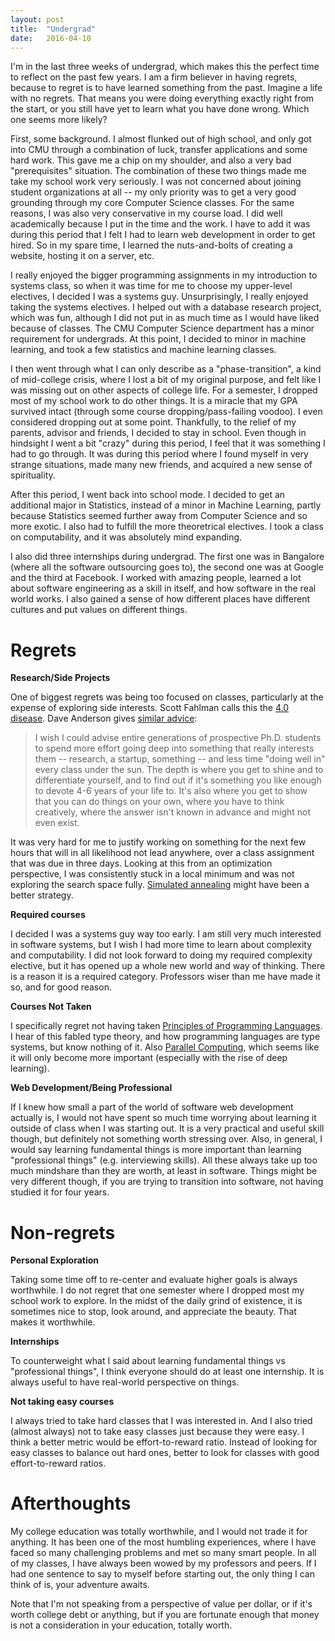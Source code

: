 ```yaml
---
layout: post
title:  "Undergrad"
date:   2016-04-10
---
```


I'm in the last three weeks of undergrad, which makes this the perfect time to reflect on the past few years. I am a firm believer in having regrets, because to regret is to have learned something from the past. Imagine a life with no regrets. That means you were doing everything exactly right from the start, or you still have yet to learn what you have done wrong. Which one seems more likely?

First, some background. I almost flunked out of high school, and only got into CMU through a combination of luck, transfer applications and some hard work. This gave me a chip on my shoulder, and also a very bad "prerequisites" situation. The combination of these two things made me take my school work very seriously. I was not concerned about joining student organizations at all -- my only priority was to get a very good grounding through my core Computer Science classes. For the same reasons, I was also very conservative in my course load. I did well academically because I put in the time and the work. I have to add it was during this period that I felt I had to learn web development in order to get hired. So in my spare time, I learned the nuts-and-bolts of creating a website, hosting it on a server, etc.

I really enjoyed the bigger programming assignments in my introduction to systems class, so when it was time for me to choose my upper-level electives, I decided I was a systems guy. Unsurprisingly, I really enjoyed taking the systems electives. I helped out with a database research project, which was fun, although I did not put in as much time as I would have liked because of classes. The CMU Computer Science department has a minor requirement for undergrads. At this point, I decided to minor in machine learning, and took a few statistics and machine learning classes.

I then went through what I can only describe as a "phase-transition", a kind of mid-college crisis, where I lost a bit of my original purpose, and felt like I was missing out on other aspects of college life. For a semester, I dropped most of my school work to do other things. It is a miracle that my GPA survived intact (through some course dropping/pass-failing voodoo). I even considered dropping out at some point. Thankfully, to the relief of my parents, advisor and friends, I decided to stay in school. Even though in hindsight I went a bit "crazy" during this period, I feel that it was something I had to go through. It was during this period where I found myself in very strange situations, made many new friends, and acquired a new sense of spirituality.

After this period, I went back into school mode. I decided to get an additional major in Statistics, instead of a  minor in Machine Learning, partly because Statistics seemed further away from Computer Science and so more exotic. I also had to fulfill the more theoretrical electives. I took a class on computability, and it was absolutely mind expanding.

I also did three internships during undergrad. The first one was in Bangalore (where all the software outsourcing goes to), the second one was at Google and the third at Facebook. I worked with amazing people, learned a lot about software engineering as a skill in itself, and how software in the real world works. I also gained a sense of how different places have different cultures and put values on different things.

# Regrets

__Research/Side Projects__

One of biggest regrets was being too focused on classes, particularly at the expense of exploring side interests. Scott Fahlman calls this the [4.0 disease][scottfahlman]. Dave Anderson gives [similar advice][dga]:

> I wish I could advise entire generations of prospective Ph.D. students to spend more effort going deep into something that really interests them -- research, a startup, something -- and less time "doing well in" every class under the sun.  The depth is where you get to shine and to differentiate yourself, and to find out if it's something you like enough to devote 4-6 years of your life to.  It's also where you get to show that you can do things on your own, where you have to think creatively, where the answer isn't known in advance and might not even exist.

It was very hard for me to justify working on something for the next few hours that will in all likelihood not lead anywhere, over a class assignment that was due in three days. Looking at this from an optimization perspective,
I was consistently stuck in a local minimum and was not exploring the search space fully. [Simulated annealing][simanneal] might have been a better strategy.

__Required courses__

I decided I was a systems guy way too early. I am still very much interested in software systems, but I wish I had more time to learn about complexity and computability. I did not look forward to doing my required complexity elective, but it has opened up a whole new world and way of thinking. There is a reason it is a required category. Professors wiser than me have made it so, and for good reason.
  
__Courses Not Taken__

I specifically regret not having taken [Principles of Programming Languages][15312]. I hear of this fabled type theory, and how programming languages are type systems, but know nothing of it. Also [Parallel Computing][15418], which seems like it will only become more important (especially with the rise of deep learning).

__Web Development/Being Professional__

If I knew how small a part of the world of software web development actually is, I would not have spent so much time worrying about learning it outside of class when I was starting out. It is a very practical and useful skill though, but definitely not something worth stressing over. Also, in general, I would say learning fundamental things is more important than learning "professional things" (e.g. interviewing skills). All these always take up too much mindshare than they are worth, at least in software. Things might be very different though, if you are trying to transition into software, not having studied it for four years.

# Non-regrets

__Personal Exploration__

Taking some time off to re-center and evaluate higher goals is always worthwhile. I do not regret that one semester where I dropped most my school work to explore. In the midst of the daily grind of existence, it is sometimes nice to stop, look around, and appreciate the beauty. That makes it worthwhile.

__Internships__

To counterweight what I said about learning fundamental things vs "professional things", I think everyone should do at least one internship. It is always useful to have real-world perspective on things.
  
__Not taking easy courses__

I always tried to take hard classes that I was interested in. And I also tried (almost always) not to take easy classes just because they were easy. I think a better metric would be effort-to-reward ratio. Instead of looking for easy classes to balance out hard ones, better to look for classes with good effort-to-reward ratios.

# Afterthoughts

My college education was totally worthwhile, and I would not trade it for anything. It has been one of the most humbling experiences, where I have faced so many challenging problems and met so many smart people. In all of my classes, I have always been wowed by my professors and peers. If I had one sentence to say to myself before starting out, the only thing I can think of is, your adventure awaits.

Note that I'm not speaking from a perspective of value per dollar, or if it's worth college debt or anything, but if you are fortunate enough that money is not a consideration in your education, totally worth.

[scottfahlman]: https://www.quora.com/How-can-I-earn-a-4-0-GPA-at-Carnegie-Mellon-University
[dga]: http://da-data.blogspot.com/2015/03/reflecting-on-cs-graduate-admissions.html
[simanneal]: https://en.wikipedia.org/wiki/Simulated_annealing
[15312]: https://www.cs.cmu.edu/~rwh/courses/ppl/phil.html
[15418]: http://15418.courses.cs.cmu.edu
